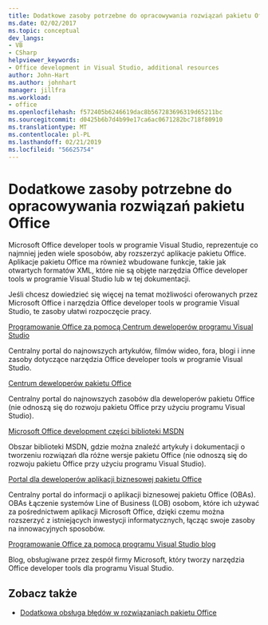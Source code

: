 ```yaml
---
title: Dodatkowe zasoby potrzebne do opracowywania rozwiązań pakietu Office
ms.date: 02/02/2017
ms.topic: conceptual
dev_langs:
- VB
- CSharp
helpviewer_keywords:
- Office development in Visual Studio, additional resources
author: John-Hart
ms.author: johnhart
manager: jillfra
ms.workload:
- office
ms.openlocfilehash: f572405b6246619dac8b567283696319d65211bc
ms.sourcegitcommit: d0425b6b7d4b99e17ca6ac0671282bc718f80910
ms.translationtype: MT
ms.contentlocale: pl-PL
ms.lasthandoff: 02/21/2019
ms.locfileid: "56625754"
---
```

# <a name="additional-resources-to-develop-office-solutions"></a>Dodatkowe zasoby potrzebne do opracowywania rozwiązań pakietu Office
  Microsoft Office developer tools w programie Visual Studio, reprezentuje co najmniej jeden wiele sposobów, aby rozszerzyć aplikacje pakietu Office. Aplikacje pakietu Office ma również wbudowane funkcje, takie jak otwartych formatów XML, które nie są objęte narzędzia Office developer tools w programie Visual Studio lub w tej dokumentacji.

 Jeśli chcesz dowiedzieć się więcej na temat możliwości oferowanych przez Microsoft Office i narzędzia Office developer tools w programie Visual Studio, te zasoby ułatwi rozpoczęcie pracy.

[Programowanie Office za pomocą Centrum deweloperów programu Visual Studio](http://go.microsoft.com/fwlink/?LinkId=149752)

Centralny portal do najnowszych artykułów, filmów wideo, fora, blogi i inne zasoby dotyczące narzędzia Office developer tools w programie Visual Studio.

[Centrum deweloperów pakietu Office](http://go.microsoft.com/fwlink/?LinkId=83467)

Centralny portal do najnowszych zasobów dla deweloperów pakietu Office (nie odnoszą się do rozwoju pakietu Office przy użyciu programu Visual Studio).

[Microsoft Office development części biblioteki MSDN](http://go.microsoft.com/fwlink/?LinkId=149870)

Obszar biblioteki MSDN, gdzie można znaleźć artykuły i dokumentacji o tworzeniu rozwiązań dla różne wersje pakietu Office (nie odnoszą się do rozwoju pakietu Office przy użyciu programu Visual Studio).

[Portal dla deweloperów aplikacji biznesowej pakietu Office](http://go.microsoft.com/fwlink/?LinkId=99125)

Centralny portal do informacji o aplikacji biznesowej pakietu Office (OBAs). OBAs Łączenie systemów Line of Business (LOB) osobom, które ich używać za pośrednictwem aplikacji Microsoft Office, dzięki czemu można rozszerzyć z istniejących inwestycji informatycznych, łącząc swoje zasoby na innowacyjnych sposobów.

[Programowanie Office za pomocą programu Visual Studio blog](http://go.microsoft.com/fwlink/?LinkId=149748)

Blog, obsługiwane przez zespół firmy Microsoft, który tworzy narzędzia Office developer tools dla programu Visual Studio.

## <a name="see-also"></a>Zobacz także
- [Dodatkowa obsługa błędów w rozwiązaniach pakietu Office](../vsto/additional-support-for-errors-in-office-solutions.md)
